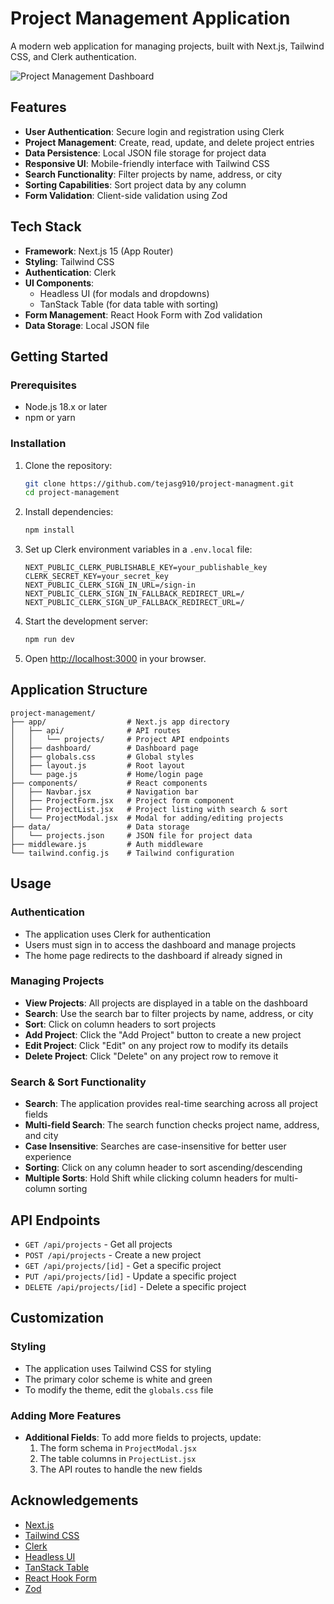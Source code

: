 # Project Management Application

A modern web application for managing projects, built with Next.js, Tailwind CSS, and Clerk authentication.

![Project Management Dashboard](https://drive.google.com/file/d/1fRwtwMTffscFH_9DRH6krcZnj1vaHAeC/view?usp=sharing)


## Features

- **User Authentication**: Secure login and registration using Clerk
- **Project Management**: Create, read, update, and delete project entries
- **Data Persistence**: Local JSON file storage for project data
- **Responsive UI**: Mobile-friendly interface with Tailwind CSS
- **Search Functionality**: Filter projects by name, address, or city
- **Sorting Capabilities**: Sort project data by any column
- **Form Validation**: Client-side validation using Zod

## Tech Stack

- **Framework**: Next.js 15 (App Router)
- **Styling**: Tailwind CSS
- **Authentication**: Clerk
- **UI Components**:
  - Headless UI (for modals and dropdowns)
  - TanStack Table (for data table with sorting)
- **Form Management**: React Hook Form with Zod validation
- **Data Storage**: Local JSON file

## Getting Started

### Prerequisites

- Node.js 18.x or later
- npm or yarn

### Installation

1. Clone the repository:
   ```bash
   git clone https://github.com/tejasg910/project-managment.git
   cd project-management
   ```

2. Install dependencies:
   ```bash
   npm install
   ```

3. Set up Clerk environment variables in a `.env.local` file:
   ```
   NEXT_PUBLIC_CLERK_PUBLISHABLE_KEY=your_publishable_key
   CLERK_SECRET_KEY=your_secret_key
   NEXT_PUBLIC_CLERK_SIGN_IN_URL=/sign-in
   NEXT_PUBLIC_CLERK_SIGN_IN_FALLBACK_REDIRECT_URL=/
   NEXT_PUBLIC_CLERK_SIGN_UP_FALLBACK_REDIRECT_URL=/
   ```

4. Start the development server:
   ```bash
   npm run dev
   ```

5. Open [http://localhost:3000](http://localhost:3000) in your browser.

## Application Structure

```
project-management/
├── app/                  # Next.js app directory
│   ├── api/              # API routes
│   │   └── projects/     # Project API endpoints
│   ├── dashboard/        # Dashboard page
│   ├── globals.css       # Global styles
│   ├── layout.js         # Root layout
│   └── page.js           # Home/login page
├── components/           # React components
│   ├── Navbar.jsx        # Navigation bar
│   ├── ProjectForm.jsx   # Project form component
│   ├── ProjectList.jsx   # Project listing with search & sort
│   └── ProjectModal.jsx  # Modal for adding/editing projects
├── data/                 # Data storage
│   └── projects.json     # JSON file for project data
├── middleware.js         # Auth middleware
└── tailwind.config.js    # Tailwind configuration
```

## Usage

### Authentication

- The application uses Clerk for authentication
- Users must sign in to access the dashboard and manage projects
- The home page redirects to the dashboard if already signed in

### Managing Projects

- **View Projects**: All projects are displayed in a table on the dashboard
- **Search**: Use the search bar to filter projects by name, address, or city
- **Sort**: Click on column headers to sort projects
- **Add Project**: Click the "Add Project" button to create a new project
- **Edit Project**: Click "Edit" on any project row to modify its details
- **Delete Project**: Click "Delete" on any project row to remove it

### Search & Sort Functionality

- **Search**: The application provides real-time searching across all project fields
- **Multi-field Search**: The search function checks project name, address, and city
- **Case Insensitive**: Searches are case-insensitive for better user experience
- **Sorting**: Click on any column header to sort ascending/descending
- **Multiple Sorts**: Hold Shift while clicking column headers for multi-column sorting

## API Endpoints

- `GET /api/projects` - Get all projects
- `POST /api/projects` - Create a new project
- `GET /api/projects/[id]` - Get a specific project
- `PUT /api/projects/[id]` - Update a specific project
- `DELETE /api/projects/[id]` - Delete a specific project

## Customization

### Styling

- The application uses Tailwind CSS for styling
- The primary color scheme is white and green
- To modify the theme, edit the `globals.css` file

### Adding More Features

- **Additional Fields**: To add more fields to projects, update:
  1. The form schema in `ProjectModal.jsx`
  2. The table columns in `ProjectList.jsx`
  3. The API routes to handle the new fields

## Acknowledgements

- [Next.js](https://nextjs.org/)
- [Tailwind CSS](https://tailwindcss.com/)
- [Clerk](https://clerk.dev/)
- [Headless UI](https://headlessui.dev/)
- [TanStack Table](https://tanstack.com/table/latest)
- [React Hook Form](https://react-hook-form.com/)
- [Zod](https://zod.dev/)
